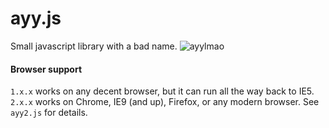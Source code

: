 # ayy.js
Small javascript library with a bad name.
![ayylmao](https://i.imgur.com/Y5ycwfM.jpg)

#### Browser support
`1.x.x` works on any decent browser, but it can run all the way back to IE5.
`2.x.x` works on Chrome, IE9 (and up), Firefox, or any modern browser. See `ayy2.js` for details.
